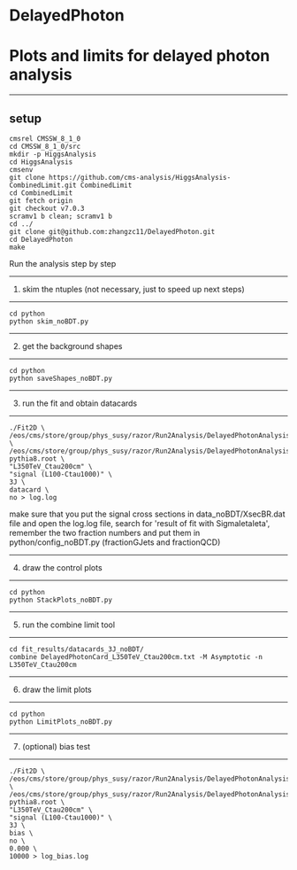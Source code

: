 # DelayedPhoton
Plots and limits for delayed photon analysis
=============================
-----------------------------
setup
-----------------------------
```
cmsrel CMSSW_8_1_0
cd CMSSW_8_1_0/src
mkdir -p HiggsAnalysis
cd HiggsAnalysis
cmsenv
git clone https://github.com/cms-analysis/HiggsAnalysis-CombinedLimit.git CombinedLimit
cd CombinedLimit
git fetch origin
git checkout v7.0.3
scramv1 b clean; scramv1 b
cd ../
git clone git@github.com:zhangzc11/DelayedPhoton.git
cd DelayedPhoton
make
```

Run the analysis step by step

-----------------------------
1. skim the ntuples (not necessary, just to speed up next steps)
-----------------------------
```
cd python
python skim_noBDT.py
```

-----------------------------
2. get the background shapes
-----------------------------
```
cd python 
python saveShapes_noBDT.py
```

-----------------------------
3. run the fit and obtain datacards
-----------------------------
```
./Fit2D \
/eos/cms/store/group/phys_susy/razor/Run2Analysis/DelayedPhotonAnalysis/2016/V4p1_private_REMINIAOD/skim_noBDT/DelayedPhoton_DoubleEG_2016BCDEFGH_GoodLumi_31p389ifb.root \
/eos/cms/store/group/phys_susy/razor/Run2Analysis/DelayedPhotonAnalysis/2016/V4p1_private_REMINIAOD/skim_noBDT/GMSB_L350TeV_Ctau200cm_13TeV-pythia8.root \
"L350TeV_Ctau200cm" \
"signal (L100-Ctau1000)" \
3J \
datacard \
no > log.log
```
make sure that you put the signal cross sections in data_noBDT/XsecBR.dat file
and open the log.log file, search for 'result of fit with SigmaIetaIeta', remember the two fraction numbers and put them in python/config_noBDT.py (fractionGJets and fractionQCD)

-----------------------------
4. draw the control plots
-----------------------------
```
cd python
python StackPlots_noBDT.py
```

-----------------------------
5. run the combine limit tool
-----------------------------
```
cd fit_results/datacards_3J_noBDT/
combine DelayedPhotonCard_L350TeV_Ctau200cm.txt -M Asymptotic -n L350TeV_Ctau200cm
```

-----------------------------
6. draw the limit plots
-----------------------------
```
cd python
python LimitPlots_noBDT.py
```
-----------------------------
7. (optional) bias test
-----------------------------
```
./Fit2D \
/eos/cms/store/group/phys_susy/razor/Run2Analysis/DelayedPhotonAnalysis/2016/V4p1_private_REMINIAOD/skim_noBDT/DelayedPhoton_DoubleEG_2016BCDEFGH_GoodLumi_31p389ifb.root \
/eos/cms/store/group/phys_susy/razor/Run2Analysis/DelayedPhotonAnalysis/2016/V4p1_private_REMINIAOD/skim_noBDT/GMSB_L350TeV_Ctau200cm_13TeV-pythia8.root \
"L350TeV_Ctau200cm" \
"signal (L100-Ctau1000)" \
3J \
bias \
no \
0.000 \
10000 > log_bias.log
```



